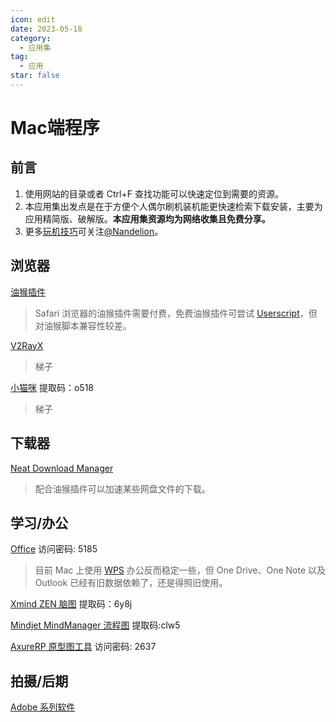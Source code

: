 ```yaml
---
icon: edit
date: 2023-05-18
category:
  - 应用集
tag:
  - 应用
star: false
---
```


# Mac端程序

## 前言

1. 使用网站的目录或者 Ctrl+F 查找功能可以快速定位到需要的资源。
2. 本应用集出发点是在于方便个人偶尔刷机装机能更快速检索下载安装，主要为应用精简版、破解版。**本应用集资源均为网络收集且免费分享。**
3. 更多[玩机技巧](https://mp.weixin.qq.com/mp/appmsgalbum?__biz=Mzg5MDg3NzYwNg==&action=getalbum&album_id=2686321010140561411#wechat_redirect)可关注[@Nandelion](https://mp.weixin.qq.com/mp/profile_ext?action=home&__biz=Mzg5MDg3NzYwNg==)。

## 浏览器

[油猴插件](https://www.tampermonkey.net/)
> Safari 浏览器的油猴插件需要付费，免费油猴插件可尝试 [Userscript](https://apps.apple.com/cn/app/userscripts/id1463298887)，但对油猴脚本兼容性较差。

[V2RayX](https://github.com/Cenmrev/V2RayX)
> 梯子

[小猫咪](https://pan.baidu.com/s/1J3EMUt4acLSaAKv_ErVoFA?pwd=o518) 提取码：o518
> 梯子

## 下载器

[Neat Download Manager](https://www.neatdownloadmanager.com/index.php/en/)
> 配合油猴插件可以加速某些网盘文件的下载。

## 学习/办公

[Office](https://url33.ctfile.com/f/16266733-814867415-2648c8?p=5185) 访问密码: 5185
> 目前 Mac 上使用 [WPS](https://platform.wps.cn/) 办公反而稳定一些，但 One Drive、One Note 以及 Outlook 已经有旧数据依赖了，还是得照旧使用。

[Xmind ZEN 脑图](https://pan.baidu.com/s/18MdtibgnC-rKhF8VFiyM1A?pwd=6y8j) 提取码：6y8j

[Mindjet MindManager 流程图](https://pan.baidu.com/s/1Ldq8UHtAwRBoqxPqTMPbEw?pwd=clw5) 提取码:clw5

[AxureRP 原型图工具](https://url50.ctfile.com/f/16615350-857924676-313741?p=2637) 访问密码: 2637

## 拍摄/后期

[Adobe 系列软件](https://flowus.cn/share/ab4b6b86-34a6-4aa0-a679-b4a221b8e41d)
